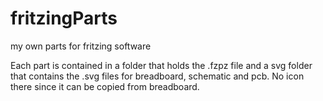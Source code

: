 # fritzingParts
my own parts for fritzing software

Each part is contained in a folder that holds the .fzpz file and a svg folder that contains the .svg files for breadboard, schematic and pcb.
No icon there since it can be copied from breadboard.
